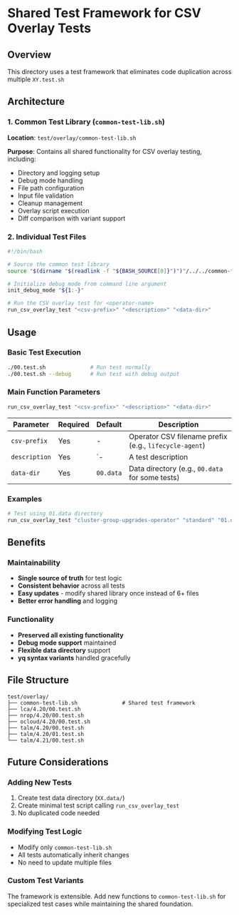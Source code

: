 # Shared Test Framework for CSV Overlay Tests

## Overview

This directory uses a test framework that eliminates code duplication across multiple `XY.test.sh` 

## Architecture

### 1. Common Test Library (`common-test-lib.sh`)

**Location**: `test/overlay/common-test-lib.sh`

**Purpose**: Contains all shared functionality for CSV overlay testing, including:
- Directory and logging setup
- Debug mode handling
- File path configuration
- Input file validation
- Cleanup management
- Overlay script execution
- Diff comparison with variant support

### 2. Individual Test Files

```bash
#!/bin/bash

# Source the common test library
source "$(dirname "$(readlink -f "${BASH_SOURCE[0]}")")"/../../common-test-lib.sh

# Initialize debug mode from command line argument
init_debug_mode "${1:-}"

# Run the CSV overlay test for <operator-name>
run_csv_overlay_test "<csv-prefix>" "<description>" "<data-dir>"
```

## Usage

### Basic Test Execution
```bash
./00.test.sh              # Run test normally
./00.test.sh --debug      # Run test with debug output
```

### Main Function Parameters

```bash
run_csv_overlay_test "<csv-prefix>" "<description>" "<data-dir>"
```

| Parameter | Required | Default | Description |
|-----------|----------|---------|-------------|
| `csv-prefix` | Yes | - | Operator CSV filename prefix (e.g., `lifecycle-agent`) |
| `description` | Yes | `- | A test description |
| `data-dir` | Yes | `00.data` | Data directory (e.g., `00.data` for some tests) |

### Examples

```bash
# Test using 01.data directory
run_csv_overlay_test "cluster-group-upgrades-operator" "standard" "01.data"
```

## Benefits

### Maintainability
- **Single source of truth** for test logic
- **Consistent behavior** across all tests
- **Easy updates** - modify shared library once instead of 6+ files
- **Better error handling** and logging

### Functionality
- **Preserved all existing functionality**
- **Debug mode support** maintained
- **Flexible data directory** support
- **yq syntax variants** handled gracefully

## File Structure

```
test/overlay/
├── common-test-lib.sh              # Shared test framework
├── lca/4.20/00.test.sh
├── nrop/4.20/00.test.sh
├── ocloud/4.20/00.test.sh
├── talm/4.20/00.test.sh
├── talm/4.20/01.test.sh
└── talm/4.21/00.test.sh
```

## Future Considerations

### Adding New Tests
1. Create test data directory (`XX.data/`)
2. Create minimal test script calling `run_csv_overlay_test`
3. No duplicated code needed

### Modifying Test Logic
- Modify only `common-test-lib.sh`
- All tests automatically inherit changes
- No need to update multiple files

### Custom Test Variants
The framework is extensible. Add new functions to `common-test-lib.sh` for specialized test cases while maintaining the shared foundation.
